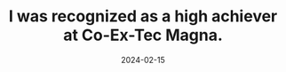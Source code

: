 ---
title: I was recognized as a high achiever at Co-Ex-Tec Magna.
date: 2024-02-15
categories: [news]
tags: [news]
---